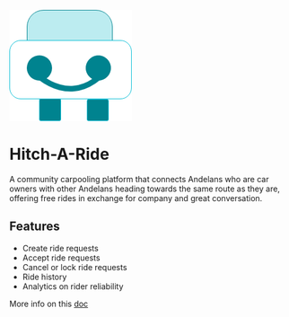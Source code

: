 ![Hitch-A-Ride logo][logo]

# Hitch-A-Ride

A community carpooling platform that connects Andelans who are car owners with other Andelans heading towards the same route as they are, offering free rides in exchange for company and great conversation.

## Features

- Create ride requests
- Accept ride requests
- Cancel or lock ride requests
- Ride history
- Analytics on rider reliability

More info on this [doc](https://goo.gl/TfovsL)

[logo]: logo.png
